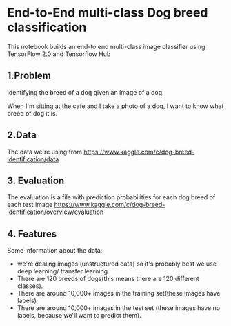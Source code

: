 # End-to-End multi-class Dog breed classification

This notebook builds an end-to end multi-class image classifier using TensorFlow 2.0 and Tensorflow Hub

## 1.Problem

Identifying the breed of a dog given an image of a dog.

When I'm sitting at the cafe and I take a photo of a dog, I want to know what breed of dog it is.

## 2.Data

The data we're using from https://www.kaggle.com/c/dog-breed-identification/data

## 3. Evaluation
 
The evaluation is a file with prediction probabilities for each dog breed of each test image
https://www.kaggle.com/c/dog-breed-identification/overview/evaluation

## 4. Features

Some information about the data:
* we're dealing images (unstructured data) so it's probably best we use deep learning/ transfer learning. 
* There are 120 breeds of dogs(this means there are 120 different classes).
* There are around 10,000+ images in the training set(these images have labels)
* There are around 10,000+ images in the test set (these images have no labels, because we'll want to predict them).



